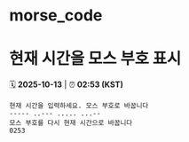 # morse_code
# 현재 시간을 모스 부호 표시
<!-- MORSE_TIME_START -->
🗓️ **2025-10-13** | ⏰ **02:53 (KST)**

```
현재 시간을 입력하세요. 모스 부호로 바꿉니다
----- ..--- ..... ...--
모스 부호를 다시 현재 시간으로 바꿉니다
0253
```
<!-- MORSE_TIME_END -->
